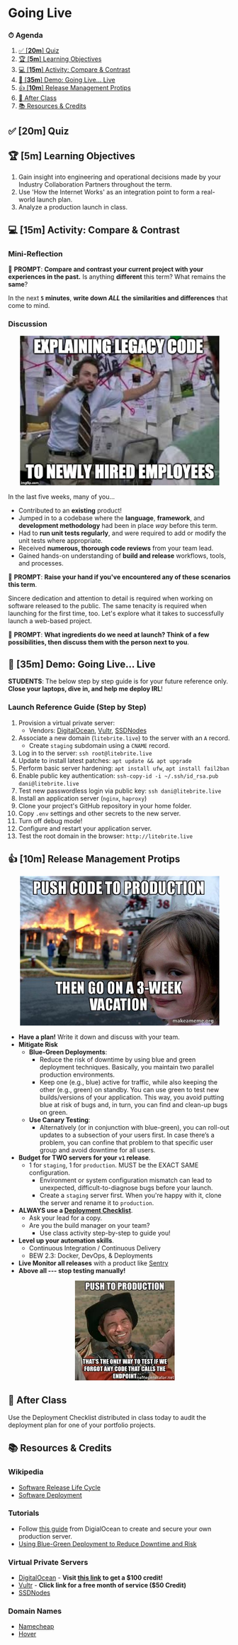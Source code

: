 # Going Live

### ⏱ Agenda

1. [✅ [**20m**] Quiz](#%e2%9c%85-20m-quiz)
2. [🏆 [**5m**] Learning Objectives](#%f0%9f%8f%86-5m-learning-objectives)
3. [💻 [**15m**] Activity: Compare & Contrast](#%f0%9f%92%bb-15m-activity-compare--contrast)
4. [🚢 [**35m**] Demo: Going Live... Live](#%f0%9f%9a%a2-35m-demo-going-live-live)
5. [👍 [**10m**] Release Management Protips](#%f0%9f%91%8d-10m-release-management-protips)
6. [🌃 After Class](#%f0%9f%8c%83-after-class)
7. [📚 Resources & Credits](#%f0%9f%93%9a-resources--credits)

## ✅ [**20m**] Quiz


## 🏆 [**5m**] Learning Objectives

1. Gain insight into engineering and operational decisions made by your Industry Collaboration Partners throughout the term.
2. Use 'How the Internet Works' as an integration point to form a real-world launch plan.
3. Analyze a production launch in class.


## 💻 [**15m**] Activity: Compare & Contrast

### Mini-Reflection

📝 **PROMPT**: **Compare and contrast your current project with your experiences in the past.** Is anything **different** this term? What remains the **same**?

In the next **`5` minutes**, **write down *ALL* the similarities and differences** that come to mind.

### Discussion

<p align="center">
  <img src="assets/legacy.jpg" width="450px">
</p>

In the last five weeks, many of you...

- Contributed to an **existing** product!
- Jumped in to a codebase where the **language**, **framework**, and **development methodology** had been in place *way* before this term.
- Had to **run unit tests regularly**, and were required to add or modify the unit tests where appropriate.
- Received **numerous, thorough code reviews** from your team lead.
- Gained hands-on understanding of **build and release** workflows, tools, and processes.

📝 **PROMPT**: **Raise your hand if you've encountered any of these scenarios this term**.

Sincere dedication and attention to detail is required when working on software released to the public. The same tenacity is required when launching for the first time, too. Let's explore what it takes to successfully launch a web-based project.

📝 **PROMPT**: **What ingredients do we need at launch? Think of a few possibilities, then discuss them with the person next to you**.

## 🚢 [**35m**] Demo: Going Live... Live

**STUDENTS**: The below step by step guide is for your future reference only. **Close your laptops, dive in, and help me deploy IRL**!

### Launch Reference Guide (Step by Step)

1. Provision a virtual private server:
     - Vendors: [DigitalOcean], [Vultr], [SSDNodes]
2. Associate a new domain (`litebrite.live`) to the server with an `A` record.
	- Create `staging` subdomain using a `CNAME` record.
3. Log in to the server: `ssh root@litebrite.live`
4. Update to install latest patches: `apt update && apt upgrade`
5. Perform basic server hardening: `apt install ufw`, `apt install fail2ban`
6. Enable public key authentication:  `ssh-copy-id -i ~/.ssh/id_rsa.pub  dani@litebrite.live`
7. Test new passwordless login via public key: `ssh dani@litebrite.live`
8. Install an application server (`nginx`, `haproxy`)
9. Clone your project's GitHub repository in your home folder.
10. Copy `.env` settings and other secrets to the new server.
11. Turn off debug mode!
12. Configure and restart your application server.
13. Test the root domain in the browser: `http://litebrite.live`


## 👍 [**10m**] Release Management Protips

  <p align="center">
    <img src="assets/vacation.jpg" width="450px">
  </p>

  - **Have a plan!** Write it down and discuss with your team.
  - **Mitigate Risk**
    - **Blue-Green Deployments**:
      - Reduce the risk of downtime by using blue and green deployment techniques. Basically, you maintain two parallel production environments.
      - Keep one (e.g., blue) active for traffic, while also keeping the other (e.g., green) on standby. You can use green to test new builds/versions of your application. This way, you avoid putting blue at risk of bugs and, in turn, you can find and clean-up bugs on green.
    - **Use Canary Testing**:
      - Alternatively (or in conjunction with blue-green), you can roll-out updates to a subsection of your users first. In case there’s a problem, you can confine that problem to that specific user group and avoid downtime for all users.
  - **Budget for TWO servers for your `v1` release**.
    - 1 for `staging`, 1 for `production`. MUST be the EXACT SAME configuration.
      - Environment or system configuration mismatch can lead to unexpected, difficult-to-diagnose bugs before your launch.
      - Create a `staging` server first. When you're happy with it, clone the server and rename it to `production`.
  - **ALWAYS use a [Deployment Checklist]**.
    - Ask your lead for a copy.
    - Are you the build manager on your team?
      - Use class activity step-by-step to guide you!
  - **Level up your automation skills**.
    - Continuous Integration / Continuous Delivery
    - BEW 2.3: Docker, DevOps, & Deployments
  - **Live Monitor all releases** with a product like [Sentry](https://sentry.io)
  - **Above all --- stop testing manually!**
      <p align="center">
        <img src="assets/push.jpeg">
      </p>


## 🌃 After Class

Use the Deployment Checklist distributed in class today to audit the deployment plan for one of your portfolio projects.

## 📚 Resources & Credits

### Wikipedia

- [Software Release Life Cycle]
- [Software Deployment]

### Tutorials

 - Follow [this guide](https://www.digitalocean.com/community/tutorials/initial-server-setup-with-ubuntu-18-04) from DigialOcean to create and secure your own production server.
 - [Using Blue-Green Deployment to Reduce Downtime and Risk](https://docs.cloudfoundry.org/devguide/deploy-apps/blue-green.html)

### Virtual Private Servers

- [DigitalOcean] - **Visit [this link](https://gist.github.com/giansalex/8be8b68dce8f4e2e8dc228cb599a596c) to get a $100 credit!**
- [Vultr] - **Click link for a free month of service ($50 Credit)**
- [SSDNodes]

### Domain Names

- [Namecheap]
- [Hover]

[Software Release Life Cycle]: https://en.wikipedia.org/wiki/Software_release_life_cycle
[Software Deployment]: https://en.wikipedia.org/wiki/Software_deployment
[Namecheap]: https://namecheap.com
[Hover]: https://hover.com
[CloudFlare]: https://cloudflare.com
[DigitalOcean]: https://digialocean.com
[Vultr]: https://www.vultr.com/promo/try50/?service=try50
[SSDNodes]: https://ssdnodes.com
[Deployment Checklist]: [https://app.process.st/checklists/droxeys-Deployment-and-Release-Checklist-m8wE6eyejcSYi4uFYvlP_w]

